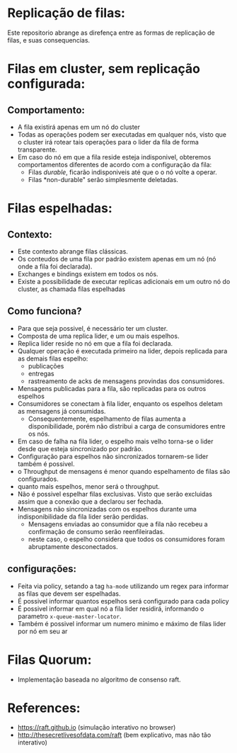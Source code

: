 # Replicação de filas:
Este repositorio abrange as direfença entre as formas de replicação de filas, e suas consequencias.

# Filas em cluster, sem replicação configurada:
## Comportamento:
* A fila existirá apenas em um nó do cluster
* Todas as operações podem ser executadas em qualquer nós, visto que o cluster irá rotear tais operações para o lider da fila de forma transparente.
* Em caso do nó em que a fila reside esteja indisponivel, obteremos comportamentos diferentes de acordo com a configuração da fila:
	- Filas *durable*, ficarão indisponiveis até que o o nó volte a operar.
	- Filas *non-durable" serão simplesmente deletadas.

# Filas espelhadas:
## Contexto:
* Este contexto abrange filas clássicas.
* Os conteudos de uma fila por padrão existem apenas em um nó (nó onde a fila foi declarada). 
* Exchanges e bindings existem em todos os nós.
* Existe a possibilidade de executar replicas adicionais em um outro nó do cluster, as chamada filas espelhadas

## Como funciona?
* Para que seja possivel, é necessário ter um cluster.
* Composta de uma replica lider, e um ou mais espelhos. 
* Replica lider reside no nó em que a fila foi declarada.
* Qualquer operação é executada primeiro na lider, depois replicada para as demais filas espelho:
	- publicações
	- entregas
	- rastreamento de acks de mensagens provindas dos consumidores.
* Mensagens publicadas para a fila, são replicadas para os outros espelhos
* Consumidores se conectam à fila lider, enquanto os espelhos deletam as mensagens já consumidas.
	-  Consequentemente, espelhamento de filas aumenta a disponibilidade, porém não distribui a carga de consumidores entre os nós.
* Em caso de falha na fila lider, o espelho mais velho torna-se o lider desde que esteja sincronizado por padrão. 
* Configuração para espelhos não sincronizados tornarem-se lider também é possivel.
* o Throughput de mensagens é menor quando espelhamento de filas são configurados.
* quanto mais espelhos, menor será o throughput.
* Não é possivel espelhar filas exclusivas. Visto que serão excluidas assim que a conexão que a declarou ser fechada.
* Mensagens não sincronizadas com os espelhos durante uma indisponibilidade da fila lider serão perdidas.
	- Mensagens enviadas ao consumidor que a fila não recebeu a confirmação de  consumo serão reenfileiradas.
	- neste caso, o espelho considera que todos os consumidores foram abruptamente desconectados.

## configurações:
* Feita via policy, setando a tag `ha-mode` utilizando um regex para informar as filas que devem ser espelhadas.
* É  possivel informar quantos espelhos será configurado para cada policy
* É possivel informar em qual nó a fila lider residirá, informando o parametro `x-queue-master-locator`.
* Também é possivel informar um numero minimo e máximo de filas lider por nó em seu ar

# Filas Quorum:
* Implementação baseada no algoritmo de consenso raft. 
# References:
* https://raft.github.io (simulação interativo no browser)
* http://thesecretlivesofdata.com/raft (bem explicativo, mas não tão interativo)

